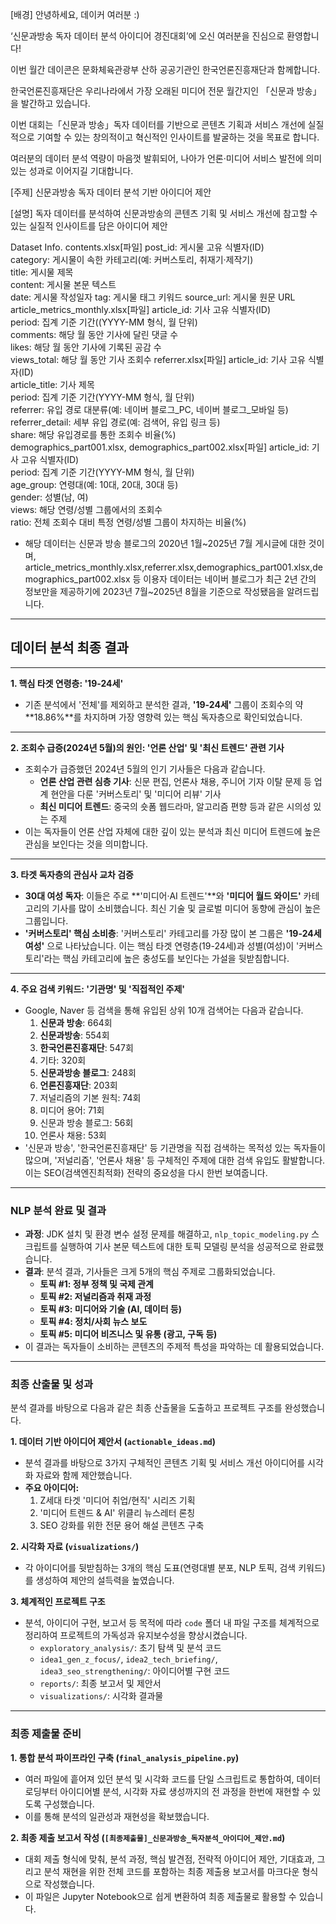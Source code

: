 [배경]
안녕하세요, 데이커 여러분 :)

‘신문과방송 독자 데이터 분석 아이디어 경진대회’에 오신 여러분을 진심으로 환영합니다!

이번 월간 데이콘은 문화체육관광부 산하 공공기관인 한국언론진흥재단과 함께합니다. 

한국언론진흥재단은 우리나라에서 가장 오래된 미디어 전문 월간지인 「신문과 방송」을 발간하고 있습니다.

이번 대회는「신문과 방송」독자 데이터를 기반으로 콘텐츠 기획과 서비스 개선에 실질적으로 기여할 수 있는 창의적이고 혁신적인 인사이트를 발굴하는 것을 목표로 합니다.

여러분의 데이터 분석 역량이 마음껏 발휘되어, 나아가 언론·미디어 서비스 발전에 의미있는 성과로 이어지길 기대합니다.



[주제]
신문과방송 독자 데이터 분석 기반 아이디어 제안



[설명]
독자 데이터를 분석하여 신문과방송의 콘텐츠 기획 및 서비스 개선에 참고할 수 있는 실질적 인사이트를 담은 아이디어 제안



Dataset Info.
contents.xlsx[파일]
post_id: 게시물 고유 식별자(ID)  
category: 게시물이 속한 카테고리(예: 커버스토리, 취재기·제작기)  
title: 게시물 제목  
content: 게시물 본문 텍스트  
date: 게시물 작성일자
tag: 게시물 태그 키워드
source_url: 게시물 원문 URL  
article_metrics_monthly.xlsx[파일]
article_id: 기사 고유 식별자(ID)  
period: 집계 기준 기간((YYYY-MM 형식, 월 단위)  
comments: 해당 월 동안 기사에 달린 댓글 수  
likes: 해당 월 동안 기사에 기록된 공감 수  
views_total: 해당 월 동안 기사 조회수
referrer.xlsx[파일]
article_id: 기사 고유 식별자(ID)  
article_title: 기사 제목  
period: 집계 기준 기간(YYYY-MM 형식, 월 단위)  
referrer: 유입 경로 대분류(예: 네이버 블로그_PC, 네이버 블로그_모바일 등)  
referrer_detail: 세부 유입 경로(예: 검색어, 유입 링크 등)  
share: 해당 유입경로를 통한 조회수 비율(%)  
demographics_part001.xlsx, demographics_part002.xlsx[파일]
article_id: 기사 고유 식별자(ID)  
period: 집계 기준 기간(YYYY-MM 형식, 월 단위)  
age_group: 연령대(예: 10대, 20대, 30대 등)  
gender: 성별(남, 여)  
views: 해당 연령/성별 그룹에서의 조회수  
ratio: 전체 조회수 대비 특정 연령/성별 그룹이 차지하는 비율(%) 
* 해당 데이터는 신문과 방송 블로그의 2020년 1월~2025년 7월 게시글에 대한 것이며, article_metrics_monthly.xlsx,referrer.xlsx,demographics_part001.xlsx,demographics_part002.xlsx 등 이용자 데이터는 네이버 블로그가 최근 2년 간의 정보만을 제공하기에 2023년 7월~2025년 8월을 기준으로 작성됐음을 알려드립니다.

------
## 데이터 분석 최종 결과

---

**1. 핵심 타겟 연령층: '19-24세'**

*   기존 분석에서 '전체'를 제외하고 분석한 결과, **'19-24세'** 그룹이 조회수의 약 **18.86%**를 차지하며 가장 영향력 있는 핵심 독자층으로 확인되었습니다.

---

**2. 조회수 급증(2024년 5월)의 원인: '언론 산업' 및 '최신 트렌드' 관련 기사**

*   조회수가 급증했던 2024년 5월의 인기 기사들은 다음과 같습니다.
    *   **언론 산업 관련 심층 기사**: 신문 편집, 언론사 채용, 주니어 기자 이탈 문제 등 업계 현안을 다룬 '커버스토리' 및 '미디어 리뷰' 기사
    *   **최신 미디어 트렌드**: 중국의 숏폼 웹드라마, 알고리즘 편향 등과 같은 시의성 있는 주제
*   이는 독자들이 언론 산업 자체에 대한 깊이 있는 분석과 최신 미디어 트렌드에 높은 관심을 보인다는 것을 의미합니다.

---

**3. 타겟 독자층의 관심사 교차 검증**

*   **30대 여성 독자**: 이들은 주로 **'미디어·AI 트렌드'**와 **'미디어 월드 와이드'** 카테고리의 기사를 많이 소비했습니다. 최신 기술 및 글로벌 미디어 동향에 관심이 높은 그룹입니다.
*   **'커버스토리' 핵심 소비층**: '커버스토리' 카테고리를 가장 많이 본 그룹은 **'19-24세 여성'** 으로 나타났습니다. 이는 핵심 타겟 연령층(19-24세)과 성별(여성)이 '커버스토리'라는 핵심 카테고리에 높은 충성도를 보인다는 가설을 뒷받침합니다.

---

**4. 주요 검색 키워드: '기관명' 및 '직접적인 주제'**

*   Google, Naver 등 검색을 통해 유입된 상위 10개 검색어는 다음과 같습니다.
    1.  **신문과 방송**: 664회
    2.  **신문과방송**: 554회
    3.  **한국언론진흥재단**: 547회
    4.  기타: 320회
    5.  **신문과방송 블로그**: 248회
    6.  **언론진흥재단**: 203회
    7.  저널리즘의 기본 원칙: 74회
    8.  미디어 용어: 71회
    9.  신문과 방송 블로그: 56회
    10. 언론사 채용: 53회
*   '신문과 방송', '한국언론진흥재단' 등 기관명을 직접 검색하는 목적성 있는 독자들이 많으며, '저널리즘', '언론사 채용' 등 구체적인 주제에 대한 검색 유입도 활발합니다. 이는 SEO(검색엔진최적화) 전략의 중요성을 다시 한번 보여줍니다.

---
### **NLP 분석 완료 및 결과**

*   **과정**: JDK 설치 및 환경 변수 설정 문제를 해결하고, `nlp_topic_modeling.py` 스크립트를 실행하여 기사 본문 텍스트에 대한 토픽 모델링 분석을 성공적으로 완료했습니다.
*   **결과**: 분석 결과, 기사들은 크게 5개의 핵심 주제로 그룹화되었습니다.
    *   **토픽 #1: 정부 정책 및 국제 관계**
    *   **토픽 #2: 저널리즘과 취재 과정**
    *   **토픽 #3: 미디어와 기술 (AI, 데이터 등)**
    *   **토픽 #4: 정치/사회 뉴스 보도**
    *   **토픽 #5: 미디어 비즈니스 및 유통 (광고, 구독 등)**
*   이 결과는 독자들이 소비하는 콘텐츠의 주제적 특성을 파악하는 데 활용되었습니다.

---
### **최종 산출물 및 성과**

분석 결과를 바탕으로 다음과 같은 최종 산출물을 도출하고 프로젝트 구조를 완성했습니다.

**1. 데이터 기반 아이디어 제안서 (`actionable_ideas.md`)**
*   분석 결과를 바탕으로 3가지 구체적인 콘텐츠 기획 및 서비스 개선 아이디어를 시각화 자료와 함께 제안했습니다.
*   **주요 아이디어:**
    1.  Z세대 타겟 '미디어 취업/현직' 시리즈 기획
    2.  '미디어 트렌드 & AI' 위클리 뉴스레터 론칭
    3.  SEO 강화를 위한 전문 용어 해설 콘텐츠 구축

**2. 시각화 자료 (`visualizations/`)**
*   각 아이디어를 뒷받침하는 3개의 핵심 도표(연령대별 분포, NLP 토픽, 검색 키워드)를 생성하여 제안의 설득력을 높였습니다.

**3. 체계적인 프로젝트 구조**
*   분석, 아이디어 구현, 보고서 등 목적에 따라 `code` 폴더 내 파일 구조를 체계적으로 정리하여 프로젝트의 가독성과 유지보수성을 향상시켰습니다.
    *   `exploratory_analysis/`: 초기 탐색 및 분석 코드
    *   `idea1_gen_z_focus/`, `idea2_tech_briefing/`, `idea3_seo_strengthening/`: 아이디어별 구현 코드
    *   `reports/`: 최종 보고서 및 제안서
    *   `visualizations/`: 시각화 결과물

---
### **최종 제출물 준비**

**1. 통합 분석 파이프라인 구축 (`final_analysis_pipeline.py`)**
*   여러 파일에 흩어져 있던 분석 및 시각화 코드를 단일 스크립트로 통합하여, 데이터 로딩부터 아이디어별 분석, 시각화 자료 생성까지의 전 과정을 한번에 재현할 수 있도록 구성했습니다.
*   이를 통해 분석의 일관성과 재현성을 확보했습니다.

**2. 최종 제출 보고서 작성 (`[최종제출물]_신문과방송_독자분석_아이디어_제안.md`)**
*   대회 제출 형식에 맞춰, 분석 과정, 핵심 발견점, 전략적 아이디어 제안, 기대효과, 그리고 분석 재현을 위한 전체 코드를 포함하는 최종 제출용 보고서를 마크다운 형식으로 작성했습니다.
*   이 파일은 Jupyter Notebook으로 쉽게 변환하여 최종 제출물로 활용할 수 있습니다.